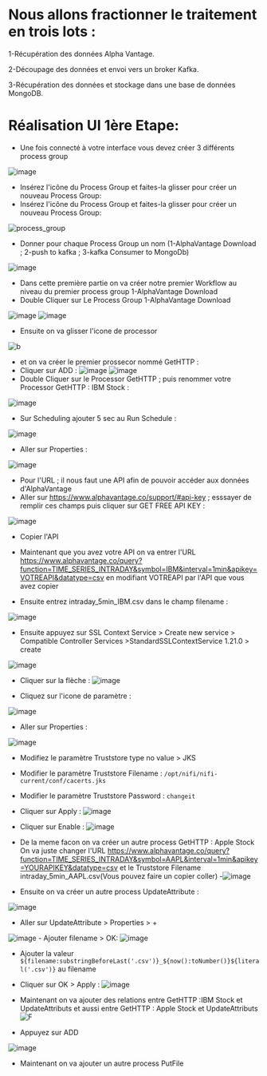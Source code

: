 # Nous allons fractionner le traitement en trois lots :

  1-Récupération des données Alpha Vantage.
  
  2-Découpage des données et envoi vers un broker Kafka.
  
  3-Récupération des données et stockage dans une base de données MongoDB.
  
# Réalisation UI 1ère Etape:	

- Une fois connecté à votre interface vous devez créer 3 différents process group

![image](https://github.com/zineb-kplr/NiFi-Update/assets/123749462/e3859632-e8c9-4fec-85ed-c2242d6a312f)

- Insérez l'icône du Process Group et faites-la glisser pour créer un nouveau Process Group:
- Insérez l'icône du Process Group et faites-la glisser pour créer un nouveau Process Group:

![process_group](https://user-images.githubusercontent.com/78825764/193155523-9dc14871-1799-4aaf-8bef-cc0463eaefb7.PNG)

- Donner pour chaque Process Group un nom (1-AlphaVantage Download ; 2-push to kafka ; 3-kafka Consumer to MongoDb)

![image](https://github.com/zineb-kplr/NiFi-Update/assets/123749462/7df288df-d4e2-4ab5-91fe-39fd49e91b5a)

- Dans cette première partie on va créer notre premier Workflow au niveau du premier process group 1-AlphaVantage Download
- Double Cliquer sur Le Process Group 1-AlphaVantage Download 

![image](https://github.com/zineb-kplr/NiFi-Update/assets/123749462/36bb7ebe-724f-4fc2-b36a-ac2d419d2277)
![image](https://github.com/zineb-kplr/NiFi-Update/assets/123749462/e1076952-b193-4396-b0bc-bf7f369c7594)

- Ensuite on va glisser l'icone de processor 

![b](https://user-images.githubusercontent.com/78825764/193159262-452364ad-5ba5-4667-a881-cf14bee04724.png)

- et on va créer le premier prossecor nommé GetHTTP :
- Cliquer sur ADD :
![image](https://github.com/zineb-kplr/NiFi-Update/assets/123749462/af973344-d4f3-42fc-be16-7ebf74f382e5)
![image](https://github.com/zineb-kplr/NiFi-Update/assets/123749462/72fe0cfc-640d-451c-818b-399869b4ebe3)
- Double Cliquer sur le Processor GetHTTP ; puis renommer votre Processor GetHTTP : IBM Stock :

![image](https://github.com/zineb-kplr/NiFi-Update/assets/123749462/2807fa0a-c770-4d70-9d4c-8e39a5ecac70)

- Sur Scheduling ajouter 5 sec au Run Schedule :

![image](https://github.com/zineb-kplr/NiFi-Update/assets/123749462/cef99f0e-0ec3-4d3f-aca6-ce30b5728eb7)

- Aller sur Properties :

![image](https://github.com/zineb-kplr/NiFi-Update/assets/123749462/9a285395-023b-4762-9d5b-39a0ea92fb7a)

- Pour l'URL ; il nous faut une API afin de pouvoir accéder aux données d'AlphaVantage 
- Aller sur https://www.alphavantage.co/support/#api-key ; esssayer de remplir ces champs puis cliquer sur GET FREE API KEY :

![image](https://github.com/zineb-kplr/NiFi-Update/assets/123749462/526d3d73-aa74-4691-a0ff-3973633fbdaa)

-  Copier l'API 
  
 - Maintenant que you avez votre API on va entrer l'URL https://www.alphavantage.co/query?function=TIME_SERIES_INTRADAY&symbol=IBM&interval=1min&apikey=VOTREAPI&datatype=csv en modifiant VOTREAPI par l'API que vous avez copier 
  
  - Ensuite entrez intraday_5min_IBM.csv dans le champ filename :
  
  ![image](https://github.com/zineb-kplr/NiFi-Update/assets/123749462/a818fadc-6f0c-48b1-94e3-25d8beefdd17)

  - Ensuite appuyez sur SSL Context Service > Create new service > Compatible Controller Services >StandardSSLContextService 1.21.0 > create
  
  ![image](https://github.com/zineb-kplr/NiFi-Update/assets/123749462/089303ca-4256-4dcd-9b90-c3afb5ca35c1)
   
   - Cliquer sur la flèche :
    ![image](https://github.com/zineb-kplr/NiFi-Update/assets/123749462/8cff6d1d-d3ac-429f-9344-a131cb1ac279)
   
   - Cliquez sur l'icone de paramètre :
   
   ![image](https://github.com/zineb-kplr/NiFi-Update/assets/123749462/f93f7054-e4a7-48a8-8110-f68591364198)
    
   - Aller sur Properties :
    
   ![image](https://github.com/zineb-kplr/NiFi-Update/assets/123749462/27f2ff4c-4d17-4793-a77b-005f71a09199)
    
   - Modifiez le paramètre Truststore type no value > JKS
   - Modifier le paramètre Truststore Filename : ```/opt/nifi/nifi-current/conf/cacerts.jks```
   - Modifier le paramètre Truststore Password : ```changeit```
   - Cliquer sur Apply : 
   ![image](https://github.com/zineb-kplr/NiFi-Update/assets/123749462/87ceea1e-2631-4b33-beec-7f542449ccd8)
   - Cliquer sur Enable :
   ![image](https://github.com/zineb-kplr/NiFi-Update/assets/123749462/f4322168-5645-4337-8d53-4101784d0891)
   - De la meme facon on va créer un autre process GetHTTP : Apple Stock On va juste changer l'URL https://www.alphavantage.co/query?function=TIME_SERIES_INTRADAY&symbol=AAPL&interval=1min&apikey=YOURAPIKEY&datatype=csv et le Truststore Filename intraday_5min_AAPL.csv(Vous pouvez faire un copier coller)
   -![image](https://github.com/zineb-kplr/NiFi-Update/assets/123749462/df682200-02c6-4fdd-976c-4390be95b36c)
   
   - Ensuite on va créer un autre process UpdateAttribute :
   
   ![image](https://github.com/zineb-kplr/NiFi-Update/assets/123749462/05d1e9d8-fa88-4909-9396-fd493a0d115a)
  
   - Aller sur UpdateAttribute > Properties > +
   
   ![image](https://github.com/zineb-kplr/NiFi-Update/assets/123749462/1f8c3249-69b8-4bb4-a45a-1a3aa6719b80)
    - Ajouter filename > OK:
    ![image](https://github.com/zineb-kplr/NiFi-Update/assets/123749462/5a7be08a-f165-47a0-916d-4027fd577fc6)
   - Ajouter la valeur ```${filename:substringBeforeLast('.csv')}_${now():toNumber()}${literal('.csv')}``` au filename 
   - Cliquer sur OK  > Apply :
    ![image](https://github.com/zineb-kplr/NiFi-Update/assets/123749462/d7535bb6-a4cf-4c29-8b87-40965c6a213f)
   - Maintenant on va ajouter des relations entre GetHTTP :IBM Stock et UpdateAttributs et aussi entre GetHTTP : Apple Stock et UpdateAttributs
![F](https://user-images.githubusercontent.com/78825764/193239963-202238ce-dfbb-4cd1-a998-a87ee118251c.png)

   - Appuyez sur ADD

  ![image](https://github.com/zineb-kplr/NiFi-Update/assets/123749462/812ccc1e-bd4b-4772-9c11-2ebf473b9976)

   - Maintenant on va ajouter un autre process PutFile
